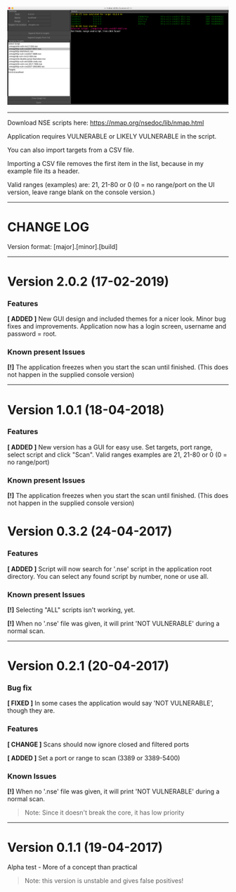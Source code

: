 ![alt text](./vulnerability_scanner_v2_example.png)

***
Download NSE scripts here: https://nmap.org/nsedoc/lib/nmap.html

Application requires VULNERABLE or LIKELY VULNERABLE in the script.

You can also import targets from a CSV file.

Importing a CSV file removes the first item in the list, because in my example file its a header.

Valid ranges (examples) are: 21, 21-80 or 0 (0 = no range/port on the UI version, leave range blank on the console version.)


***
# CHANGE LOG
Version format: [major].[minor].[build]

- - - -
# Version 2.0.2 (17-02-2019)
### Features
**[ ADDED ]** New GUI design and included themes for a nicer look. Minor bug fixes and improvements. Application now has a login screen, username and password = root.

### Known present Issues
**[!]** The application freezes when you start the scan until finished. (This does not happen in the supplied console version)

- - - -
# Version 1.0.1 (18-04-2018)
### Features
**[ ADDED ]** New version has a GUI for easy use. Set targets, port range, select script and click "Scan".
Valid ranges examples are 21, 21-80 or 0 (0 = no range/port)

### Known present Issues
**[!]** The application freezes when you start the scan until finished. (This does not happen in the supplied console version)

# Version 0.3.2 (24-04-2017)
### Features
**[ ADDED ]** Script will now search for '.nse' script in the application root directory. You can select any found script by number, none or use all.

### Known present Issues
**[!]** Selecting "ALL" scripts isn't working, yet.

**[!]** When no '.nse' file was given, it will print 'NOT VULNERABLE' during a normal scan.

- - - -
# Version 0.2.1 (20-04-2017)
### Bug fix
**[ FIXED ]** In some cases the application would say 'NOT VULNERABLE', though they are.

### Features
**[ CHANGE ]** Scans should now ignore closed and filtered ports

**[ ADDED ]** Set a port or range to scan (3389 or 3389-5400)

### Known Issues
**[!]** When no '.nse' file was given, it will print 'NOT VULNERABLE' during a normal scan.
> Note: Since it doesn't break the core, it has low priority
- - - -

# Version 0.1.1 (19-04-2017)
Alpha test - More of a concept than practical
> Note: this version is unstable and gives false positives!
